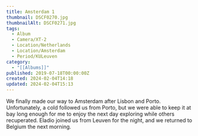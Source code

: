 ```yaml
---
title: Amsterdam 1
thumbnail: DSCF0270.jpg
thumbnailAlt: DSCF0271.jpg
tags:
  - Album
  - Camera/XT-2
  - Location/Netherlands
  - Location/Amsterdam
  - Period/KULeuven
category:
  - "[[Albums]]"
published: 2019-07-18T00:00:00Z
created: 2024-02-04T14:18
updated: 2024-02-04T15:13
---
```

We finally made our way to Amsterdam after Lisbon and Porto. Unfortunately, a cold followed us from Porto, but we were able to keep it at bay long enough for me to enjoy the next day exploring while others recuperated. Eladio joined us from Leuven for the night, and we returned to Belgium the next morning.

